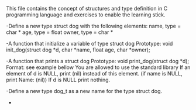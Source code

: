 This file contains the concept of structures and type definition in
C programming language and exercises to enable the learning stick.

-Define a new type struct dog with the following elements:
name, type = char *
age, type = float
owner, type = char *

-A function that initialize a variable of type struct dog
Prototype: void init_dog(struct dog *d, char *name, float age, char *owner);

-A function that prints a struct dog
Prototype: void print_dog(struct dog *d);
Format: see example bellow
You are allowed to use the standard library
If an element of d is NULL, print (nil) instead of this element. (if name is NULL, print Name: (nil))
If d is NULL print nothing.

-Define a new type dog_t as a new name for the type struct dog.

-